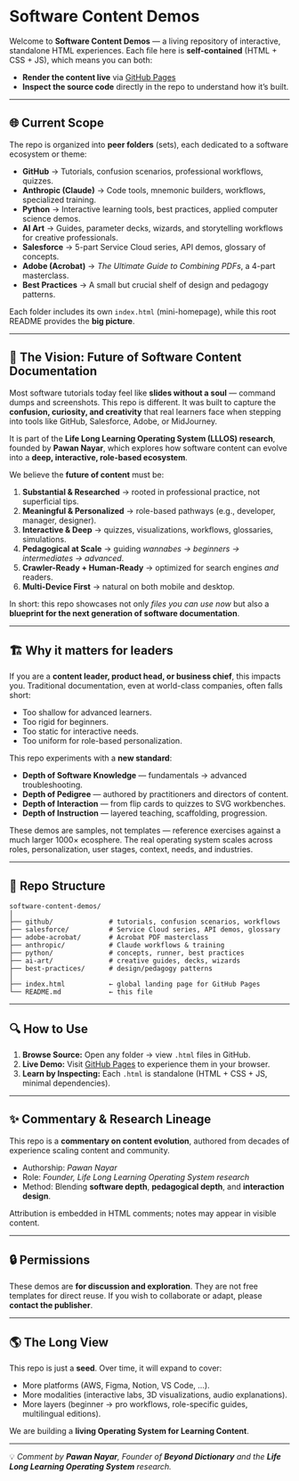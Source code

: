 # Software Content Demos

Welcome to **Software Content Demos** — a living repository of interactive, standalone HTML experiences. Each file here is **self-contained** (HTML + CSS + JS), which means you can both:

* **Render the content live** via [GitHub Pages](https://pawan-nayar.github.io/software-content-demos)
* **Inspect the source code** directly in the repo to understand how it’s built.

---

## 🌐 Current Scope

The repo is organized into **peer folders** (sets), each dedicated to a software ecosystem or theme:

* **GitHub** → Tutorials, confusion scenarios, professional workflows, quizzes.
* **Anthropic (Claude)** → Code tools, mnemonic builders, workflows, specialized training.
* **Python** → Interactive learning tools, best practices, applied computer science demos.
* **AI Art** → Guides, parameter decks, wizards, and storytelling workflows for creative professionals.
* **Salesforce** → 5-part Service Cloud series, API demos, glossary of concepts.
* **Adobe (Acrobat)** → *The Ultimate Guide to Combining PDFs*, a 4-part masterclass.
* **Best Practices** → A small but crucial shelf of design and pedagogy patterns.

Each folder includes its own `index.html` (mini-homepage), while this root README provides the **big picture**.

---

## 🚀 The Vision: Future of Software Content Documentation

Most software tutorials today feel like **slides without a soul** — command dumps and screenshots. This repo is different. It was built to capture the **confusion, curiosity, and creativity** that real learners face when stepping into tools like GitHub, Salesforce, Adobe, or MidJourney.

It is part of the **Life Long Learning Operating System (LLLOS) research**, founded by **Pawan Nayar**, which explores how software content can evolve into a **deep, interactive, role-based ecosystem**.

We believe the **future of content** must be:

1. **Substantial & Researched** → rooted in professional practice, not superficial tips.
2. **Meaningful & Personalized** → role-based pathways (e.g., developer, manager, designer).
3. **Interactive & Deep** → quizzes, visualizations, workflows, glossaries, simulations.
4. **Pedagogical at Scale** → guiding *wannabes → beginners → intermediates → advanced*.
5. **Crawler-Ready + Human-Ready** → optimized for search engines *and* readers.
6. **Multi-Device First** → natural on both mobile and desktop.

In short: this repo showcases not only *files you can use now* but also a **blueprint for the next generation of software documentation**.

---

## 🏗 Why it matters for leaders

If you are a **content leader, product head, or business chief**, this impacts you. Traditional documentation, even at world-class companies, often falls short:

* Too shallow for advanced learners.
* Too rigid for beginners.
* Too static for interactive needs.
* Too uniform for role-based personalization.

This repo experiments with a **new standard**:

* **Depth of Software Knowledge** — fundamentals → advanced troubleshooting.
* **Depth of Pedigree** — authored by practitioners and directors of content.
* **Depth of Interaction** — from flip cards to quizzes to SVG workbenches.
* **Depth of Instruction** — layered teaching, scaffolding, progression.

These demos are samples, not templates — reference exercises against a much larger 1000× ecosphere. The real operating system scales across roles, personalization, user stages, context, needs, and industries.

---

## 📂 Repo Structure

```
software-content-demos/
│
├── github/              # tutorials, confusion scenarios, workflows
├── salesforce/          # Service Cloud series, API demos, glossary
├── adobe-acrobat/       # Acrobat PDF masterclass
├── anthropic/           # Claude workflows & training
├── python/              # concepts, runner, best practices
├── ai-art/              # creative guides, decks, wizards
├── best-practices/      # design/pedagogy patterns
│
├── index.html           ← global landing page for GitHub Pages
└── README.md            ← this file
```

---

## 🔍 How to Use

1. **Browse Source:** Open any folder → view `.html` files in GitHub.
2. **Live Demo:** Visit [GitHub Pages](https://pawan-nayar.github.io/software-content-demos/) to experience them in your browser.
3. **Learn by Inspecting:** Each `.html` is standalone (HTML + CSS + JS, minimal dependencies).

---

## ✨ Commentary & Research Lineage

This repo is a **commentary on content evolution**, authored from decades of experience scaling content and community.

* Authorship: *Pawan Nayar*
* Role: *Founder, Life Long Learning Operating System research*
* Method: Blending **software depth**, **pedagogical depth**, and **interaction design**.

Attribution is embedded in HTML comments; notes may appear in visible content.

---

## 🔒 Permissions

These demos are **for discussion and exploration**. They are not free templates for direct reuse. If you wish to collaborate or adapt, please **contact the publisher**.

---

## 🌎 The Long View

This repo is just a **seed**. Over time, it will expand to cover:

* More platforms (AWS, Figma, Notion, VS Code, …).
* More modalities (interactive labs, 3D visualizations, audio explanations).
* More layers (beginner → pro workflows, role-specific guides, multilingual editions).

We are building a **living Operating System for Learning Content**.

---

💡 *Comment by **Pawan Nayar**, Founder of **Beyond Dictionary** and the **Life Long Learning Operating System** research.*
